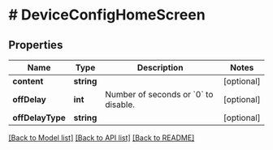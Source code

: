 # # DeviceConfigHomeScreen

## Properties

Name | Type | Description | Notes
------------ | ------------- | ------------- | -------------
**content** | **string** |  | [optional]
**offDelay** | **int** | Number of seconds or &#x60;0&#x60; to disable. | [optional]
**offDelayType** | **string** |  | [optional]

[[Back to Model list]](../../README.md#models) [[Back to API list]](../../README.md#endpoints) [[Back to README]](../../README.md)
